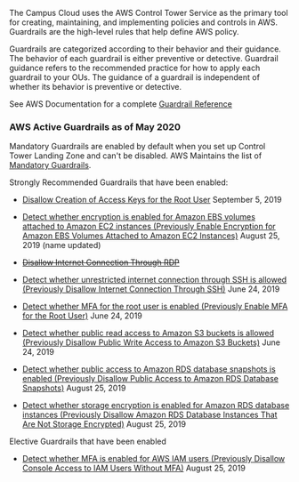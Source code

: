 The Campus Cloud uses the AWS Control Tower Service as the primary tool for creating, maintaining, and implementing policies and controls in AWS.
Guardrails are the high-level rules that help define AWS policy.

Guardrails are categorized according to their behavior and their guidance. The behavior of each guardrail is either preventive or detective. Guardrail guidance refers to the recommended practice for how to apply each guardrail to your OUs. The guidance of a guardrail is independent of whether its behavior is preventive or detective.

See AWS Documentation for a complete [Guardrail Reference](https://docs.aws.amazon.com/controltower/latest/userguide/guardrails-reference.html)


### AWS Active Guardrails as of May 2020

Mandatory Guardrails are enabled by default when you set up Control Tower Landing Zone and can't be disabled. AWS Maintains the list of [Mandatory Guardrails](https://docs.aws.amazon.com/controltower/latest/userguide/mandatory-guardrails.html).

Strongly Recommended Guardrails that have been enabled:

- [Disallow Creation of Access Keys for the Root User](https://docs.aws.amazon.com/controltower/latest/userguide/strongly-recommended-guardrails.html#disallow-root-access-keys) September 5, 2019

- [Detect whether encryption is enabled for Amazon EBS volumes attached to Amazon EC2 instances (Previously Enable Encryption for Amazon EBS Volumes Attached to Amazon EC2 Instances)](https://docs.aws.amazon.com/controltower/latest/userguide/strongly-recommended-guardrails.html#ebs-enable-encryption)  August 25, 2019 (name updated)

- ~~[Disallow Internet Connection Through RDP](https://docs.aws.amazon.com/controltower/latest/userguide/strongly-recommended-guardrails.html#rdp-disallow-internet)~~

- [Detect whether unrestricted internet connection through SSH is allowed (Previously Disallow Internet Connection Through SSH)](https://docs.aws.amazon.com/controltower/latest/userguide/strongly-recommended-guardrails.html#ssh-disallow-internet) June 24, 2019

- [Detect whether MFA for the root user is enabled (Previously Enable MFA for the Root User)](https://docs.aws.amazon.com/controltower/latest/userguide/strongly-recommended-guardrails.html#enable-root-mfa)  June 24, 2019

- [Detect whether public read access to Amazon S3 buckets is allowed (Previously Disallow Public Write Access to Amazon S3 Buckets)](https://docs.aws.amazon.com/controltower/latest/userguide/strongly-recommended-guardrails.html#s3-disallow-public-write) June 24, 2019

- [Detect whether public access to Amazon RDS database snapshots is enabled (Previously Disallow Public Access to Amazon RDS Database Snapshots)](https://docs.aws.amazon.com/controltower/latest/userguide/strongly-recommended-guardrails.html#disallow-rds-snapshot-public-access) August 25, 2019

- [Detect whether storage encryption is enabled for Amazon RDS database instances (Previously Disallow Amazon RDS Database Instances That Are Not Storage Encrypted)](https://docs.aws.amazon.com/controltower/latest/userguide/strongly-recommended-guardrails.html#disallow-rds-storage-unencrypted) August 25, 2019

Elective Guardrails that have been enabled

- [Detect whether MFA is enabled for AWS IAM users (Previously Disallow Console Access to IAM Users Without MFA)](https://docs.aws.amazon.com/controltower/latest/userguide/elective-guardrails.html#disallow-console-access-mfa) August 25, 2019
